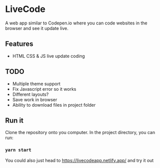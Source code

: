 # LiveCode

A web app similar to Codepen.io where you can code websites in the browser and see it update live.

## Features
- HTML CSS & JS live update coding

## TODO
- Multiple theme support
- Fix Javascript error so it works
- Different layouts? 
- Save work in browser
- Ability to download files in project folder

## Run it

Clone the repository onto you computer. In the project directory, you can run:

### `yarn start`

You could also just head to https://livecodeapp.netlify.app/ and try it out



